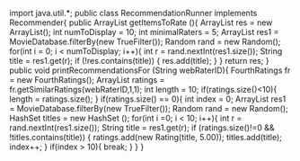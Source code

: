 import java.util.*;
public class RecommendationRunner implements Recommender{
    public ArrayList<String> getItemsToRate (){
        ArrayList<String> res = new ArrayList<String>();
        int numToDisplay = 10;
        int minimalRaters = 5;
        ArrayList<String> res1 = MovieDatabase.filterBy(new TrueFilter());
        Random rand = new Random();
        for(int i = 0; i < numToDisplay; i++){
            int r = rand.nextInt(res1.size());
            String title = res1.get(r);
            if (!res.contains(title)) {
                res.add(title);
            }
        }
        return res;
    }
    public void printRecommendationsFor (String webRaterID){
        FourthRatings fr = new FourthRatings();
        ArrayList<Rating> ratings = fr.getSimilarRatings(webRaterID,1,1);
        int length = 10;
        if(ratings.size()<10){
            length = ratings.size();
        }
        if(ratings.size() == 0){
            int index = 0;
            ArrayList<String> res1 = MovieDatabase.filterBy(new TrueFilter());
            Random rand = new Random();
            HashSet <String> titles = new HashSet <String>();
            for(int i =0; i < 10; i++){
                int r = rand.nextInt(res1.size());
                String title = res1.get(r);
                if (ratings.size()!=0 && !titles.contains(title)) {
                    ratings.add(new Rating(title, 5.00));
                    titles.add(title);
                    index++;
                }
                if(index > 10){
                    break;
                }
            }
        }
